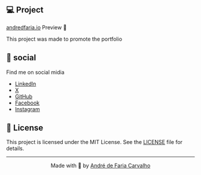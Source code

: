 ## 💻 Project

[andredfaria.io](https://andredfaria.github.io/) Preview  🚀

This project was made to promote the portfolio

## 👤 social

Find me on social midia

- [LinkedIn](https://www.linkedin.com/in/andre-de-faria/)
- [X](https://x.com/andredfaria)
- [GitHub](https://github.com/andredfaria)
- [Facebook](https://www.facebook.com/andredefariacarvalho/)
- [Instagram](https://www.instagram.com/andredefaria/)

## 📝 License

This project is licensed under the MIT License. See the [LICENSE](LICENSE.md) file for details.

---

<p align="center">Made with 🚀 by <a href="https://github.com/andredfaria" target="_blank">André de Faria Carvalho</a></p>
